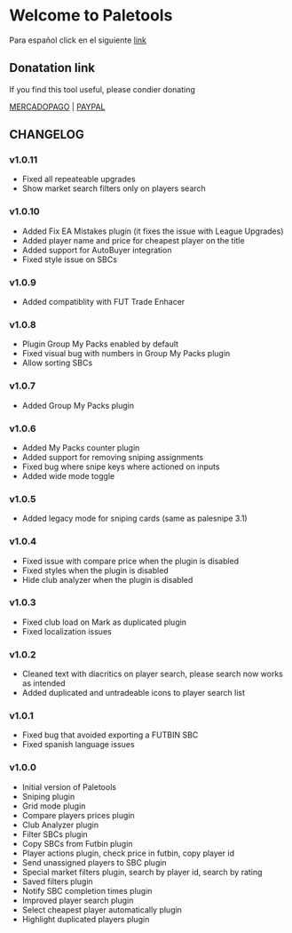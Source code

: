 # Welcome to Paletools 
Para español click en el siguiente [link](README.es.md)

## Donatation link
If you find this tool useful, please condier donating

[MERCADOPAGO](https://ceneka.net/mp/d/paletaeaa) | [PAYPAL](https://streamlabs.com/paleta_ar/tip)

## CHANGELOG

### v1.0.11
- Fixed all repeateable upgrades
- Show market search filters only on players search

### v1.0.10
- Added Fix EA Mistakes plugin (it fixes the issue with League Upgrades)
- Added player name and price for cheapest player on the title
- Added support for AutoBuyer integration
- Fixed style issue on SBCs

### v1.0.9
- Added compatiblity with FUT Trade Enhacer

### v1.0.8
- Plugin Group My Packs enabled by default
- Fixed visual bug with numbers in Group My Packs plugin
- Allow sorting SBCs

### v1.0.7
- Added Group My Packs plugin

### v1.0.6
- Added My Packs counter plugin
- Added support for removing sniping assignments
- Fixed bug where snipe keys where actioned on inputs
- Added wide mode toggle

### v1.0.5
- Added legacy mode for sniping cards (same as palesnipe 3.1) 

### v1.0.4
- Fixed issue with compare price when the plugin is disabled
- Fixed styles when the plugin is  disabled
- Hide club analyzer when the plugin is disabled

### v1.0.3
- Fixed club load on Mark as duplicated plugin</li>
- Fixed localization issues</li>

### v1.0.2
- Cleaned text with diacritics on player search, please search now works as intended
- Added duplicated and untradeable icons to player search list

### v1.0.1
- Fixed bug that avoided exporting a FUTBIN SBC
- Fixed spanish language issues

### v1.0.0
- Initial version of Paletools
- Sniping plugin
- Grid mode plugin
- Compare players prices plugin
- Club Analyzer plugin
- Filter SBCs plugin
- Copy SBCs from Futbin plugin
- Player actions plugin, check price in futbin, copy player id
- Send unassigned players to SBC plugin
- Special market filters plugin, search by player id, search by rating
- Saved filters plugin
- Notify SBC completion times plugin
- Improved player search plugin
- Select cheapest player automatically plugin
- Highlight duplicated players plugin